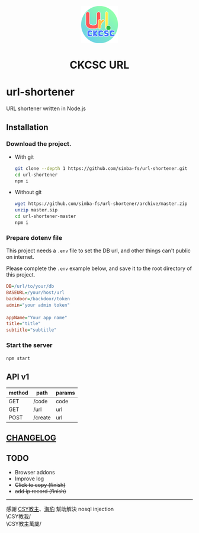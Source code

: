 <div align="center">
	<img src="./public/assets/img/icon-1024.png" alt="ckcsc url" width=100>
	<h1>CKCSC URL</h1>
</div>

# url-shortener
URL shortener written in Node.js

## Installation
### Download the project.
- With git
	```BASH
	git clone --depth 1 https://github.com/simba-fs/url-shortener.git
	cd url-shortener
	npm i 
	```

- Without git
	```BASH
	wget https://github.com/simba-fs/url-shortener/archive/master.zip
	unzip master.sip
	cd url-shortener-master
	npm i 
	```

### Prepare dotenv file
This project needs a `.env` file to set the DB url, and other things can't public on internet.

Please complete the `.env` example below, and save it to the root directory of this project.

```INI
DB=/url/to/your/db
BASEURL=/your/host/url
backdoor=/backdoor/token
admin="your admin token"

appName="Your app name"
title="title"
subtitle="subtitle"
```

### Start the server
```BASH
npm start
```

## API v1
| method | path    | params |
| ------ | ------- | ------ |
| GET    | /code   | code   |
| GET    | /url    | url    |
| POST   | /create | url    |

## [CHANGELOG](./CHANGELOG.md)

## TODO
- Browser addons
- Improve log
- ~~Click to copy (finish)~~
- ~~add ip record (finish)~~

---

感謝 [CSY教主](https://github.com/CSY54)、[海豹](https://www.facebook.com/seadog007) 幫助解決 nosql injection  
\CSY教我/  
\CSY教主萬歲/  

